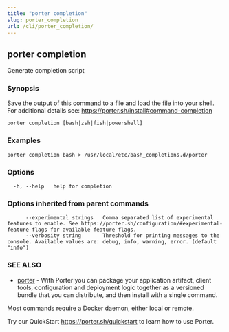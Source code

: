 ```yaml
---
title: "porter completion"
slug: porter_completion
url: /cli/porter_completion/
---
```

## porter completion

Generate completion script

### Synopsis

Save the output of this command to a file and load the file into your shell.
For additional details see: https://porter.sh/install#command-completion

```
porter completion [bash|zsh|fish|powershell]
```

### Examples

```
porter completion bash > /usr/local/etc/bash_completions.d/porter
```

### Options

```
  -h, --help   help for completion
```

### Options inherited from parent commands

```
      --experimental strings   Comma separated list of experimental features to enable. See https://porter.sh/configuration/#experimental-feature-flags for available feature flags.
      --verbosity string       Threshold for printing messages to the console. Available values are: debug, info, warning, error. (default "info")
```

### SEE ALSO

* [porter](/cli/porter/)	 - With Porter you can package your application artifact, client tools, configuration and deployment logic together as a versioned bundle that you can distribute, and then install with a single command.

Most commands require a Docker daemon, either local or remote.

Try our QuickStart https://porter.sh/quickstart to learn how to use Porter.


